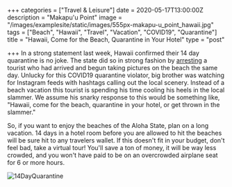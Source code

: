 +++
categories = ["Travel & Leisure"]
date = 2020-05-17T13:00:00Z
description = "Makapu'u Point"
image = "/images/examplesite/static/images/555px-makapu-u_point_hawaii.jpg"
tags = ["Beach", "Hawaii", "Travel", "Vacation", "COVID19", "Quarantine"]
title = "Hawaii, Come for the Beach, Quarantine in Your Hotel"
type = "post"

+++
In a strong statement last week, Hawaii confirmed their 14 day quarantine is no joke.  The state did so in strong fashion by [arresting](https://governor.hawaii.gov/newsroom/latest-news/hawaii-covid-19-joint-information-center-news-release-social-media-posts-lead-to-another-visitor-arrest-may-15-2020/) a tourist who had arrived and begun taking pictures on the beach the same day.  Unlucky for this COVID19 quarantine violator, big brother was watching for Instagram feeds with hashtags calling out the local scenery.  Instead of a beach vacation this tourist is spending his time cooling his heels in the local slammer.  We assume his snarky response to this would be something like, "Hawaii, come for the beach, quarantine in your hotel, or get thrown in the slammer."

So, if you want to enjoy the beaches of the Aloha State, plan on a long vacation.  14 days in a hotel room before you are allowed to hit the beaches will be sure hit to any travelers wallet.  If this doesn't fit in your budget, don't feel bad, take a virtual tour!  You'll save a ton of money, it will be way less crowded, and you won't have paid to be on an overcrowded airplane seat for 6 or more hours.

![](/images/examplesite/static/images/14dayquarantine.jpg "14DayQuarantine")